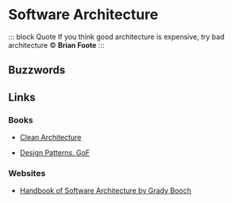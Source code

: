 # Software Architecture
::: block Quote
If you think good architecture is expensive, try bad architecture © **Brian Foote**
:::

## Buzzwords

<Buzzword text="Design Patterns"/>
<Buzzword text="Microservices"/>
<Buzzword text="Monolithic application"/>
<Buzzword text="Business Logic"/>
<Buzzword text="Model-View-Controller"/>
<Buzzword text="Test plan"/>

## Links

### Books

- [Clean Architecture](https://www.goodreads.com/book/show/18043011-clean-architecture)

- [Design Patterns. GoF](https://www.goodreads.com/book/show/85009.Design_Patterns)

### Websites

- [Handbook of Software Architecture by Grady Booch](https://handbookofsoftwarearchitecture.com/)